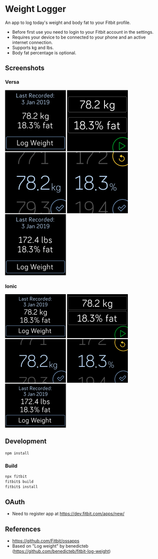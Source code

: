 # Weight Logger

An app to log today's weight and body fat to your Fitbit profile.
+ Before first use you need to login to your Fitbit account in the settings.
+ Requires your device to be connected to your phone and an active internet connection.
+ Supports kg and lbs.
+ Body fat percentage is optional.

## Screenshots

### Versa

<img src="screenshots/versa_main.png" width="200px" /> <img src="screenshots/versa_log.png" width="200px" /> <img src="screenshots/versa_log_weight.png" width="200px" /> <img src="screenshots/versa_log_fat.png" width="200px" /> <img src="screenshots/versa_lbs.png" width="200px" />

### Ionic

<img src="screenshots/ionic_main.png" width="200px" /> <img src="screenshots/ionic_log.png" width="200px" /> <img src="screenshots/ionic_log_weight.png" width="200px" /> <img src="screenshots/ionic_log_fat.png" width="200px" /> <img src="screenshots/ionic_lbs.png" width="200px" />

## Development

```javascript
npm install
```

### Build

```javascript
npx fitbit
fitbit$ build
fitbit$ install
```

## OAuth

+ Need to register app at <https://dev.fitbit.com/apps/new/>

## References

+ https://github.com/Fitbit/ossapps
+ Based on "Log weight" by benedicteb (<https://github.com/benedicteb/fitbit-log-weight>)
